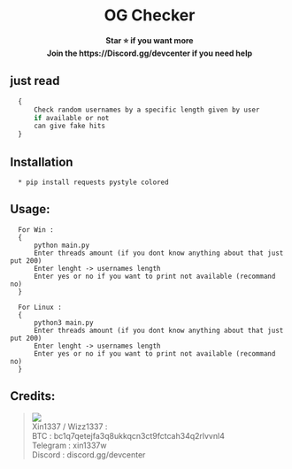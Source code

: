 <h1 align="center">OG Checker</h1>

<p align='center'>
  <b>Star ⭐ if you want more</b><br>
  <b>Join the https://Discord.gg/devcenter if you need help</b>
</p>

## just read
```js
  {
      Check random usernames by a specific length given by user
      if available or not
      can give fake hits
  }
```

## Installation
```
  * pip install requests pystyle colored
```

##  Usage:
```
  For Win : 
  {
      python main.py
      Enter threads amount (if you dont know anything about that just put 200)
      Enter lenght -> usernames length
      Enter yes or no if you want to print not available (recommand no)
  }

  For Linux : 
  {
      python3 main.py
      Enter threads amount (if you dont know anything about that just put 200)
      Enter lenght -> usernames length
      Enter yes or no if you want to print not available (recommand no)
  }
```

##  Credits:
 > [![](https://cdn.discordapp.com/avatars/916040642369552414/a_1b5cc1dee6489570f593d1117a775fc7.gif?size=40)](https://github.com/wizz1337) <br>Xin1337 / Wizz1337 :
 <br>BTC : bc1q7qetejfa3q8ukkqcn3ct9fctcah34q2rlvvnl4
 <br>Telegram : xin1337w
 <br>Discord : discord.gg/devcenter
